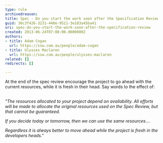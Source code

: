 ```yaml
---
type: rule
archivedreason: 
title: Spec - Do you start the work soon after the Specification Review?
guid: 36c3f426-3231-440e-9511-3e183a45ba41
uri: spec-do-you-start-the-work-soon-after-the-specification-review
created: 2013-06-24T07:08:00.0000000Z
authors:
- title: Adam Cogan
  url: https://ssw.com.au/people/adam-cogan
- title: Ulysses Maclaren
  url: https://ssw.com.au/people/ulysses-maclaren
related: []
redirects: []

---
```



At the end of the spec review encourage the project to go ahead with the current resources, while it is fresh in their head. Say words to the effect of&#58;
<br><excerpt class='endintro'></excerpt><br>
<p><em>&quot;The resources allocated to your project depend on availability. All efforts will be made to allocate the original resources used on the Spec Review, but that cannot be guaranteed.</em></p><p><em>If you decide today or tomorrow, then we can use the same resources....</em></p><p><em>Regardless it is always better to move ahead while the project is fresh in the developers heads.&quot;</em></p>


